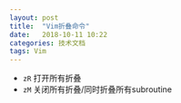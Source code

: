 ```yaml
---
layout: post
title:  "Vim折叠命令"
date:   2018-10-11 10:22
categories: 技术文档
tags: Vim
---
```


- `zR` 打开所有折叠
- `zM` 关闭所有折叠/同时折叠所有subroutine